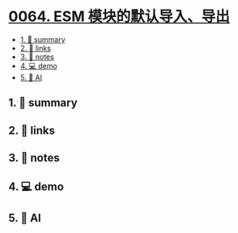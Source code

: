 # [0064. ESM 模块的默认导入、导出](https://github.com/Tdahuyou/javascript/tree/main/0064.%20ESM%20%E6%A8%A1%E5%9D%97%E7%9A%84%E9%BB%98%E8%AE%A4%E5%AF%BC%E5%85%A5%E3%80%81%E5%AF%BC%E5%87%BA)


<!-- region:toc -->
- [1. 📝 summary](#1--summary-40)
- [2. 🔗 links](#2--links-40)
- [3. 📒 notes](#3--notes-40)
- [4. 💻 demo](#4--demo-40)
- [5. 🤖 AI](#5--ai-40)
<!-- endregion:toc -->

## 1. 📝 summary

## 2. 🔗 links
## 3. 📒 notes
## 4. 💻 demo
## 5. 🤖 AI
